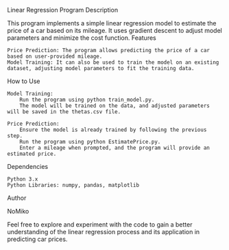 Linear Regression Program
Description

This program implements a simple linear regression model to estimate the price of a car based on its mileage. It uses gradient descent to adjust model parameters and minimize the cost function.
Features

    Price Prediction: The program allows predicting the price of a car based on user-provided mileage.
    Model Training: It can also be used to train the model on an existing dataset, adjusting model parameters to fit the training data.

How to Use

    Model Training:
        Run the program using python train_model.py.
        The model will be trained on the data, and adjusted parameters will be saved in the thetas.csv file.

    Price Prediction:
        Ensure the model is already trained by following the previous step.
        Run the program using python EstimatePrice.py.
        Enter a mileage when prompted, and the program will provide an estimated price.

Dependencies

    Python 3.x
    Python Libraries: numpy, pandas, matplotlib

Author

NoMiko

Feel free to explore and experiment with the code to gain a better understanding of the linear regression process and its application in predicting car prices.